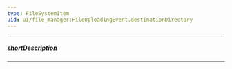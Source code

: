 ```yaml
---
type: FileSystemItem
uid: ui/file_manager:FileUploadingEvent.destinationDirectory
---
```

---
##### shortDescription
<!-- Description goes here -->

---
<!-- Description goes here -->